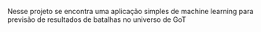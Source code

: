 Nesse projeto se encontra uma aplicação simples de machine learning para previsão de resultados de batalhas no universo de GoT
